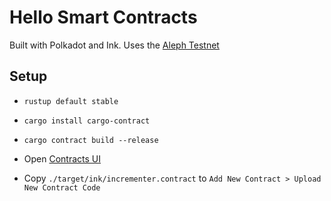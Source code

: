 # Hello Smart Contracts

Built with Polkadot and Ink. Uses the [Aleph Testnet](test.azero.dev/#/accounts)

## Setup

* `rustup default stable`
* `cargo install cargo-contract`
* `cargo contract build --release`

* Open [Contracts UI](https://contracts-ui.substrate.io/contract)
* Copy `./target/ink/incrementer.contract` to `Add New Contract > Upload New Contract Code`



